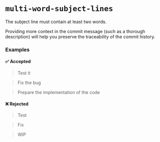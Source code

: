 # `multi-word-subject-lines`

The subject line must contain at least two words.

Providing more context in the commit message (such as a thorough description)
will help you preserve the traceability of the commit history.

### Examples
#### ✅ Accepted
> Test it

> Fix the bug

> Prepare the implementation of the code

#### ❌ Rejected
> Test

> Fix

> WIP
